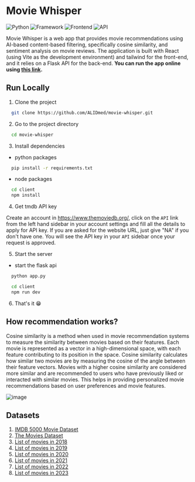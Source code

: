 
# Movie Whisper

![Python](https://img.shields.io/badge/Python-3.8-blueviolet)
![Framework](https://img.shields.io/badge/Framework-Flask-red)
![Frontend](https://img.shields.io/badge/Frontend-HTML/CSS/JS-green)
![API](https://img.shields.io/badge/API-TMDB-fcba03)

Movie Whisper is a web app that provides movie recommendations using AI-based content-based filtering, specifically cosine similarity, and sentiment analysis on movie reviews. The application is built with React (using Vite as the development environment) and tailwind for the front-end, and it relies on a Flask API for the back-end.
**You can run the app online using [this link](https://zaraki000.github.io/vite-deploy/).**





## Run Locally

1. Clone the project

```bash
  git clone https://github.com/ALIDmed/movie-whisper.git
```

2. Go to the project directory

```bash
  cd movie-whisper
```

3. Install dependencies
* python packages
```bash
  pip install -r requirements.txt
```
* node packages
```bash
  cd client
  npm install
```
4. Get tmdb API key

Create an account in https://www.themoviedb.org/, click on the `API` link from the left hand sidebar in your account settings and fill all the details to apply for API key. If you are asked for the website URL, just give "NA" if you don't have one. You will see the API key in your `API` sidebar once your request is approved.

5. Start the server

* start the flask api
```bash
  python app.py
```

```bash
  cd client
  npm run dev
```

6. That's it 😁


## How recommendation works?

Cosine similarity is a method when used in movie recommendation systems to measure the similarity between movies based on their features. Each movie is represented as a vector in a high-dimensional space, with each feature contributing to its position in the space. Cosine similarity calculates how similar two movies are by measuring the cosine of the angle between their feature vectors. Movies with a higher cosine similarity are considered more similar and are recommended to users who have previously liked or interacted with similar movies. This helps in providing personalized movie recommendations based on user preferences and movie features.

![image](https://user-images.githubusercontent.com/36665975/70401457-a7530680-1a55-11ea-9158-97d4e8515ca4.png)


## Datasets

1. [IMDB 5000 Movie Dataset](https://www.kaggle.com/carolzhangdc/imdb-5000-movie-dataset)
2. [The Movies Dataset](https://www.kaggle.com/rounakbanik/the-movies-dataset)
3. [List of movies in 2018](https://en.wikipedia.org/wiki/List_of_American_films_of_2018)
4. [List of movies in 2019](https://en.wikipedia.org/wiki/List_of_American_films_of_2019)
5. [List of movies in 2020](https://en.wikipedia.org/wiki/List_of_American_films_of_2020)
5. [List of movies in 2021](https://en.wikipedia.org/wiki/List_of_American_films_of_2021)
5. [List of movies in 2022](https://en.wikipedia.org/wiki/List_of_American_films_of_2022)
5. [List of movies in 2023](https://en.wikipedia.org/wiki/List_of_American_films_of_2023)


